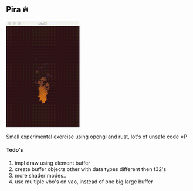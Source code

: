 ## Pira 🔥

![picture](pira_d.gif)

Small experimental exercise using opengl and rust, lot's of unsafe code =P

#### Todo's
1. impl draw using element buffer
2. create buffer objects other with data types different then f32's 
3. more shader modes.. 
4. use multiple vbo's on vao, instead of one big large buffer
